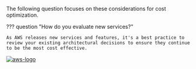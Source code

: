 The following question focuses on these considerations for cost optimization.

??? question "How do you evaluate new services?"

    As AWS releases new services and features, it's a best practice to review your existing architectural decisions to ensure they continue to be the most cost effective.


<a href="https://docs.aws.amazon.com/wellarchitected/latest/framework/cost-opti.html">![aws-logo](https://img.shields.io/badge/Amazon_AWS-FF9900?style=for-the-badge&logo=amazonaws&logoColor=white)</a>
